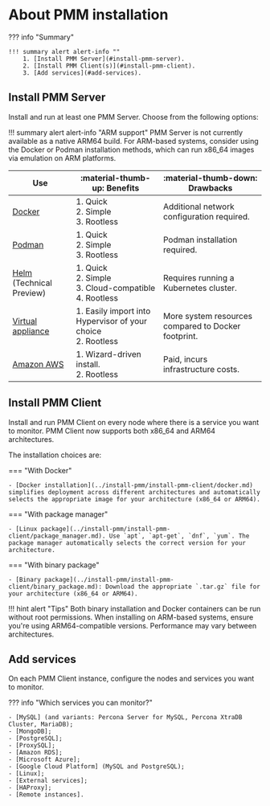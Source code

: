 # About PMM installation

??? info "Summary"

    !!! summary alert alert-info ""
        1. [Install PMM Server](#install-pmm-server).
        2. [Install PMM Client(s)](#install-pmm-client).
        3. [Add services](#add-services).

## Install PMM Server

Install and run at least one PMM Server. Choose from the following options:

!!! summary alert alert-info "ARM support"
     PMM Server is not currently available as a native ARM64 build. For ARM-based systems, consider using the Docker or Podman installation methods, which can run x86_64 images via emulation on ARM platforms.


| Use | :material-thumb-up: **Benefits** | :material-thumb-down: **Drawbacks**|
|---|---|---
| [Docker] | 1. Quick<br>2. Simple<br> 3. Rootless |  Additional network configuration required.
| [Podman] | 1. Quick<br>2. Simple<br>3. Rootless | Podman installation required.
| [Helm] (Technical Preview) | 1. Quick<br>2. Simple<br>3. Cloud-compatible <br> 4. Rootless| Requires running a Kubernetes cluster.
| [Virtual appliance]  | 1. Easily import into Hypervisor of your choice <br> 2. Rootless| More system resources compared to Docker footprint.
| [Amazon AWS] | 1. Wizard-driven install. <br>  2. Rootless| Paid, incurs infrastructure costs.

## Install PMM Client

Install and run PMM Client on every node where there is a service you want to monitor. PMM Client now supports both x86_64 and ARM64 architectures.

The installation choices are:

=== "With Docker"

    - [Docker installation](../install-pmm/install-pmm-client/docker.md) simplifies deployment across different architectures and automatically selects the appropriate image for your architecture (x86_64 or ARM64).

=== "With package manager"

    - [Linux package](../install-pmm/install-pmm-client/package_manager.md). Use `apt`, `apt-get`, `dnf`, `yum`. The package manager automatically selects the correct version for your architecture.

=== "With binary package"

    - [Binary package](../install-pmm/install-pmm-client/binary_package.md): Download the appropriate `.tar.gz` file for your architecture (x86_64 or ARM64).


!!! hint alert "Tips"
    Both binary installation and Docker containers can be run without root permissions. When installing on ARM-based systems, ensure you're using ARM64-compatible versions. Performance may vary between architectures.

## Add services

On each PMM Client instance, configure the nodes and services you want to monitor. 

??? info "Which services you can monitor?"

    - [MySQL] (and variants: Percona Server for MySQL, Percona XtraDB Cluster, MariaDB);
    - [MongoDB];
    - [PostgreSQL];
    - [ProxySQL];
    - [Amazon RDS];
    - [Microsoft Azure];
    - [Google Cloud Platform] (MySQL and PostgreSQL);
    - [Linux];
    - [External services];
    - [HAProxy];
    - [Remote instances].

[MySQL]: install-pmm/install-pmm-client/connect-database/mysql.md
[MongoDB]: install-pmm/install-pmm-client/connect-database/mongodb.md
[PostgreSQL]: install-pmm/install-pmm-client/connect-database/postgresql.md
[ProxySQL]: install-pmm/install-pmm-client/connect-database/proxysql.md
[Amazon RDS]: install-pmm/install-pmm-client/connect-database/aws.md
[Microsoft Azure]: install-pmm/install-pmm-client/connect-database/azure.md
[Google Cloud Platform]: install-pmm/install-pmm-client/connect-database/google.md
[Linux]: install-pmm/install-pmm-client/connect-database/linux.md
[External services]: install-pmm-client/connect-database/external.md
[HAProxy]: install-pmm/install-pmm-client/connect-database/haproxy.md
[Remote instances]: install-pmm/install-pmm-client/connect-database/remote.md
[dashboards]: use/dashboards-panels/index.md
[Docker]: install-pmm/install-pmm-server/baremetal/docker/index.md
[Podman]: install-pmm/install-pmm-server/baremetal/podman/index.md
[Helm]: install-pmm/install-pmm-server/baremetal/helm/index.md
[virtual appliance]: install-pmm/install-pmm-server/baremetal/virtual/index.md
[Amazon AWS]: install-pmm/install-pmm-server/aws/aws.md
[easy install]: install-pmm/install-pmm-server/baremetal/docker/easy-install.md
